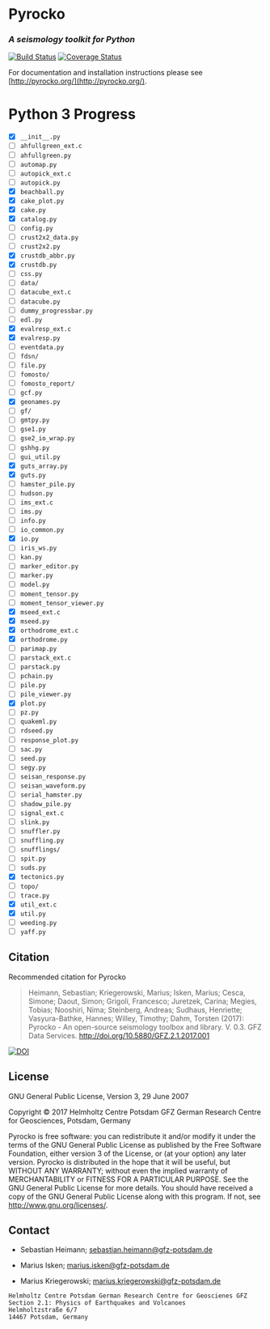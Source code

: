 # Pyrocko
### _A seismology toolkit for Python_
[![Build Status](https://travis-ci.org/pyrocko/pyrocko.svg?branch=master)](https://travis-ci.org/pyrocko/pyrocko) [![Coverage Status](https://coveralls.io/repos/github/pyrocko/pyrocko/badge.svg)](https://coveralls.io/github/pyrocko/pyrocko)

For documentation and installation instructions please see 
[http://pyrocko.org/](http://pyrocko.org/).

# Python 3 Progress

- [x] ``__init__.py``
- [ ] ``ahfullgreen_ext.c``
- [ ] ``ahfullgreen.py``
- [ ] ``automap.py``
- [ ] ``autopick_ext.c``
- [ ] ``autopick.py``
- [x] ``beachball.py``
- [x] ``cake_plot.py``
- [x] ``cake.py``
- [x] ``catalog.py``
- [ ] ``config.py``
- [ ] ``crust2x2_data.py``
- [ ] ``crust2x2.py``
- [x] ``crustdb_abbr.py``
- [x] ``crustdb.py``
- [ ] ``css.py``
- [ ] ``data/``
- [ ] ``datacube_ext.c``
- [ ] ``datacube.py``
- [ ] ``dummy_progressbar.py``
- [ ] ``edl.py``
- [x] ``evalresp_ext.c``
- [x] ``evalresp.py``
- [ ] ``eventdata.py``
- [ ] ``fdsn/``
- [ ] ``file.py``
- [ ] ``fomosto/``
- [ ] ``fomosto_report/``
- [ ] ``gcf.py``
- [x] ``geonames.py``
- [ ] ``gf/``
- [ ] ``gmtpy.py``
- [ ] ``gse1.py``
- [ ] ``gse2_io_wrap.py``
- [ ] ``gshhg.py``
- [ ] ``gui_util.py``
- [x] ``guts_array.py``
- [x] ``guts.py``
- [ ] ``hamster_pile.py``
- [ ] ``hudson.py``
- [ ] ``ims_ext.c``
- [ ] ``ims.py``
- [ ] ``info.py``
- [ ] ``io_common.py``
- [x] ``io.py``
- [ ] ``iris_ws.py``
- [ ] ``kan.py``
- [ ] ``marker_editor.py``
- [ ] ``marker.py``
- [ ] ``model.py``
- [ ] ``moment_tensor.py``
- [ ] ``moment_tensor_viewer.py``
- [x] ``mseed_ext.c``
- [x] ``mseed.py``
- [x] ``orthodrome_ext.c``
- [x] ``orthodrome.py``
- [ ] ``parimap.py``
- [ ] ``parstack_ext.c``
- [ ] ``parstack.py``
- [ ] ``pchain.py``
- [ ] ``pile.py``
- [ ] ``pile_viewer.py``
- [x] ``plot.py``
- [ ] ``pz.py``
- [ ] ``quakeml.py``
- [ ] ``rdseed.py``
- [ ] ``response_plot.py``
- [ ] ``sac.py``
- [ ] ``seed.py``
- [ ] ``segy.py``
- [ ] ``seisan_response.py``
- [ ] ``seisan_waveform.py``
- [ ] ``serial_hamster.py``
- [ ] ``shadow_pile.py``
- [ ] ``signal_ext.c``
- [ ] ``slink.py``
- [ ] ``snuffler.py``
- [ ] ``snuffling.py``
- [ ] ``snufflings/``
- [ ] ``spit.py``
- [ ] ``suds.py``
- [x] ``tectonics.py``
- [ ] ``topo/``
- [ ] ``trace.py``
- [x] ``util_ext.c``
- [x] ``util.py``
- [ ] ``weeding.py``
- [ ] ``yaff.py``

## Citation
Recommended citation for Pyrocko

> Heimann, Sebastian; Kriegerowski, Marius; Isken, Marius; Cesca, Simone; Daout, Simon; Grigoli, Francesco; Juretzek, Carina; Megies, Tobias; Nooshiri, Nima; Steinberg, Andreas; Sudhaus, Henriette; Vasyura-Bathke, Hannes; Willey, Timothy; Dahm, Torsten (2017): Pyrocko - An open-source seismology toolbox and library. V. 0.3. GFZ Data Services. http://doi.org/10.5880/GFZ.2.1.2017.001

[![DOI](https://img.shields.io/badge/DOI-10.5880%2FGFZ.2.1.2017.001-blue.svg)](http://doi.org/10.5880/GFZ.2.1.2017.001)

## License 
GNU General Public License, Version 3, 29 June 2007

Copyright © 2017 Helmholtz Centre Potsdam GFZ German Research Centre for Geosciences, Potsdam, Germany

Pyrocko is free software: you can redistribute it and/or modify it under the terms of the GNU General Public License as published by the Free Software Foundation, either version 3 of the License, or (at your option) any later version.
Pyrocko is distributed in the hope that it will be useful, but WITHOUT ANY WARRANTY; without even the implied warranty of MERCHANTABILITY or FITNESS FOR A PARTICULAR PURPOSE.  See the GNU General Public License for more details.
You should have received a copy of the GNU General Public License along with this program. If not, see <http://www.gnu.org/licenses/>.

## Contact
* Sebastian Heimann; 
  sebastian.heimann@gfz-potsdam.de

* Marius Isken; 
  marius.isken@gfz-potsdam.de

* Marius Kriegerowski; 
  marius.kriegerowski@gfz-potsdam.de 

```
Helmholtz Centre Potsdam German Research Centre for Geoscienes GFZ
Section 2.1: Physics of Earthquakes and Volcanoes
Helmholtzstraße 6/7
14467 Potsdam, Germany
```
